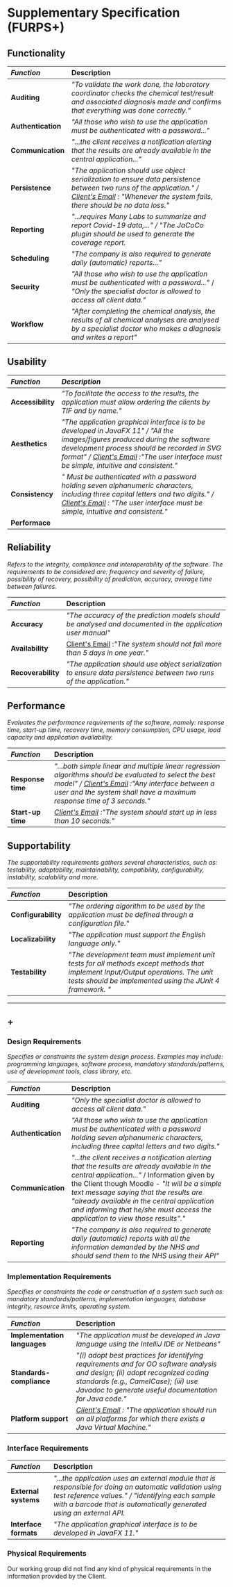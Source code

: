 
# Supplementary Specification (FURPS+)

## Functionality

| **_Function_**   | Description                         |                                       
|:------------------------|:-----------------|
|**Auditing**|_"To validate the work done, the laboratory coordinator checks the chemical test/result and associated diagnosis made and confirms that everything was done correctly."_|
|**Authentication**|_"All those who wish to use the application must be authenticated with a password..."_|
|**Communication**|_"...the client receives a notification alerting that the results are already available in the central application..."_|
|**Persistence**|_"The application should use object serialization to ensure data persistence between two runs of the application." / [Client's Email](References.md) :  "Whenever the system fails, there should be no data loss."_|
|**Reporting**|_"...requires Many Labs to summarize and report Covid-19 data,..." / "The JaCoCo plugin should be used to generate the coverage report._|
|**Scheduling**|_"The company is also required to generate daily (automatic) reports..."_|
|**Security**|_"All those who wish to use the application must be authenticated with a password..."_ / _"Only the specialist doctor is allowed to access all client data."_|
|**Workflow**|_"After completing the chemical analysis, the results of all chemical analyses are analysed by a specialist doctor who makes a diagnosis and writes a report"_|


## Usability



| **_Function_**   | **_Description_** |                                 
|:------------------------|:-----------------|
|**Accessibility**|_"To facilitate the access to the results, the application must allow ordering the clients by TIF and by name."_|
|**Aesthetics**|_"The application graphical interface is to be developed in JavaFX 11" / "All the images/figures produced during the software development process should be recorded in SVG format" / [Client's Email](References.md) :"The user interface must be simple, intuitive and consistent."_|
|**Consistency**|_" Must be authenticated with a password holding seven alphanumeric characters, including three capital letters and two digits." / [Client's Email](References.md) : "The user interface must be simple, intuitive and consistent."_|
|**Performace**|

## Reliability
_Refers to the integrity, compliance and interoperability of the software. The requirements to be considered are: frequency and severity of failure, possibility of recovery, possibility of prediction, accuracy, average time between failures._

| **_Function_**   | Description                         |                                       
|:------------------------|:-----------------|
|**Accuracy**|_"The accuracy of the prediction models should be analysed and documented in the application user manual"_|
|**Availability**|[Client's Email](References.md) :_"The system should not fail more than 5 days in one year."_
|**Recoverability**|_"The application should use object serialization to ensure data persistence between two runs of the application."_ |


## Performance
_Evaluates the performance requirements of the software, namely: response time, start-up time, recovery time, memory consumption, CPU usage, load capacity and application availability._

| **_Function_**   | Description                         |                                       
|:------------------------|:-----------------|
|**Response time**|_"...both simple linear and multiple linear regression algorithms should be evaluated to select the best model" / [Client's Email](References.md) :"Any interface between a user and the system shall have a maximum response time of 3 seconds."_|
|**Start-up time**|_[Client's Email](References.md) :"The system should start up in less than 10 seconds."_|


## Supportability
_The supportability requirements gathers several characteristics, such as:
testability, adaptability, maintainability, compatibility,
configurability, instability, scalability and more._

| **_Function_**   | Description                         |                                       
|:------------------------|:-----------------|
|**Configurability**|_"The ordering algorithm to be used by the application must be defined through a configuration file."_|
|**Localizability**|_"The application must support the English language only."_|
|**Testability**| _"The development team must implement unit tests for all methods except methods that implement Input/Output operations. The unit tests should be implemented using the JUnit 4 framework. "_|




***

## +


### Design Requirements
_Specifies or constraints the system design process. Examples may include: programming languages,
software process, mandatory standards/patterns, use of development tools, class library, etc._

| **_Function_**   | Description                         |                                       
|:------------------------|:-----------------|
|**Auditing**|_"Only the specialist doctor is allowed to access all client data."_|
|**Authentication**|_"All those who wish to use the application must be authenticated with a password holding seven alphanumeric characters, including three capital letters and two digits."_|
|**Communication**|_"...the client receives a notification alerting that the results are already available in the central application..."_ / Information given by the Client though Moodle - _"It will be a simple text message saying that the results are "already available in the central application and informing that he/she must access the application to view those results"."_|
|**Reporting**|_"The company is also required to generate daily (automatic) reports with all the information demanded by the NHS and should send them to the NHS using their API"_|




### Implementation Requirements

_Specifies or constraints the code or construction of a system such
such as: mandatory standards/patterns, implementation languages,
database integrity, resource limits, operating system._

| **_Function_**   | Description                         |                                       
|:------------------------|:-----------------|
|**Implementation languages**|_"The application must be developed in Java language using the IntelliJ IDE or Netbeans"_|
|**Standards-compliance**|_"(i) adopt best practices for identifying requirements and for OO software analysis and design; (ii) adopt recognized coding standards (e.g., CamelCase); (iii) use Javadoc to generate useful documentation for Java code."_
|**Platform support**|_[Client's Email](References.md) : "The application should run on all platforms for which there exists a Java Virtual Machine."_|



### Interface Requirements


| **_Function_**   | Description                         |                                       
|:------------------------|:-----------------|
|**External systems**|_"...the application uses an external module that is responsible for doing an automatic validation using test reference values." / "identifying each sample with a barcode that is automatically generated using an external API._ |
|**Interface formats**|_"The application graphical interface is to be developed in JavaFX 11."_|


### Physical Requirements

Our working group did not find any kind of physical requirements in the information provided by the Client.
